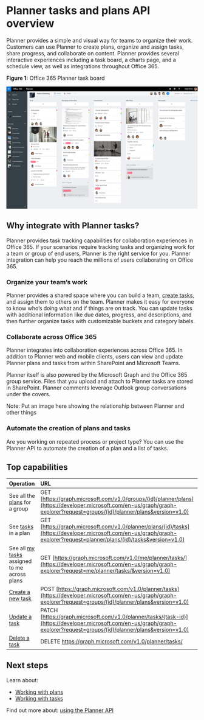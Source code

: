 # Planner tasks and plans API overview
Planner provides a simple and visual way for teams to organize their work.  Customers can use Planner to create plans, organize and assign tasks, share progress, and collaborate on content.  Planner provides several interactive experiences including a task board, a charts page, and a schedule view, as well as integrations throughout Office 365.

**Figure 1:** Office 365 Planner task board

![alt text](images/plannerboard.png "Image of Planner board")


## Why integrate with Planner tasks?
Planner provides task tracking capabilities for collaboration experiences in Office 365.  If your scenarios require tracking tasks and organizing work for a team or group of end users, Planner is the right service for you.  Planner integration can help you reach the millions of users collaborating on Office 365. 

### Organize your team’s work
Planner provides a shared space where you can build a team, [create tasks](../api-reference/v1.0/api/planner_post_tasks.md), and assign them to others on the team.  Planner makes it easy for everyone to know who’s doing what and if things are on track.  You can update tasks with additional information like due dates, progress, and descriptions, and then further organize tasks with customizable buckets and category labels.   

### Collaborate across Office 365
Planner integrates into collaboration experiences across Office 365.  In addition to Planner web and mobile clients, users can view and update Planner plans and tasks from within SharePoint and Microsoft Teams.  

Planner itself is also powered by the Microsoft Graph and the Office 365 group service.  Files that you upload and attach to Planner tasks are stored in SharePoint.  Planner comments leverage Outlook group conversations under the covers.

Note: Put an image here showing the relationship between Planner and other things

### Automate the creation of plans and tasks
Are you working on repeated process or project type? You can use the Planner API to automate the creation of a plan and a list of tasks.  
 
## Top capabilities

|Operation|URL|
|:--------|:--|
|See all the [plans](../api-reference/beta/resources/plannerplan.md) for a group|GET [https://graph.microsoft.com/v1.0/groups/{id}/planner/plans](https://developer.microsoft.com/en-us/graph/graph-explorer?request=groups/{id}/planner/plans&version=v1.0)|
|See [tasks](../api-reference/beta/resources/plannertask.md) in a plan|GET [https://graph.microsoft.com/v1.0/planner/plans/{id}/tasks](https://developer.microsoft.com/en-us/graph/graph-explorer?request=planner/plans/{id}/tasks&version=v1.0)|
|See all [my tasks](../api-reference/beta/api/planneruser_list_tasks.md) assigned to me across plans|GET [https://graph.microsoft.com/v1.0/me/planner/tasks/](https://developer.microsoft.com/en-us/graph/graph-explorer?request=me/planner/tasks/&version=v1.0)|
|[Create a new task](../api-reference/v1.0/api/planner_post_tasks.md)|POST [https://graph.microsoft.com/v1.0/planner/tasks](https://developer.microsoft.com/en-us/graph/graph-explorer?request=groups/{id}/planner/plans&version=v1.0)|
|[Update a task](../api-reference/v1.0/api/plannertask_update.md)|PATCH [https://graph.microsoft.com/v1.0/planner/tasks/{task-id}](https://developer.microsoft.com/en-us/graph/graph-explorer?request=groups/{id}/planner/plans&version=v1.0)|
|[Delete a task](../api-reference/v1.0/api/plannertask_delete.md)|DELETE [https://graph.microsoft.com/v1.0/planner/tasks/<id>](https://developer.microsoft.com/en-us/graph/graph-explorer?request=groups/{id}/planner/plans&version=v1.0)|


## Next steps

Learn about:

- [Working with plans](../api-reference/v1.0/resources/planner_overview.md#plans)
- [Working with tasks](../api-reference/v1.0/resources/planner_overview.md#tasks)


Find out more about: 
[using the Planner API](../api-reference/v1.0/resources/planner_overview.md)